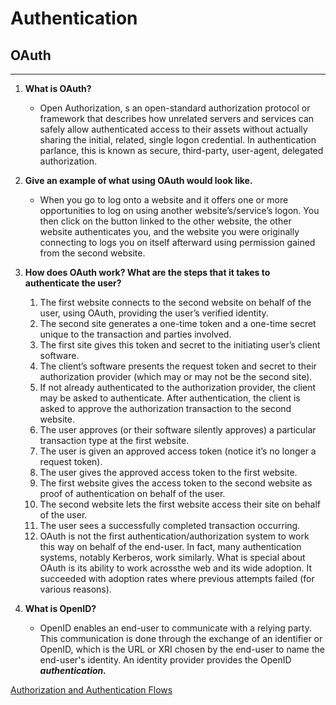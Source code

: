 # Authentication

## OAuth

***

1. **What is OAuth?**
   *  Open Authorization, s an open-standard authorization protocol or framework that describes how unrelated servers and services can safely allow authenticated access to their assets without actually sharing the initial, related, single logon credential. In authentication parlance, this is known as secure, third-party, user-agent, delegated authorization.

2. **Give an example of what using OAuth would look like.**
   * When you go to log onto a website and it offers one or more opportunities to log on using another website’s/service’s logon. You then click on the button linked to the other website, the other website authenticates you, and the website you were originally connecting to logs you on itself afterward using permission gained from the second website.

3. **How does OAuth work? What are the steps that it takes to authenticate the user?**
   1. The first website connects to the second website on behalf of the user, using OAuth, providing the user’s verified identity.
   2. The second site generates a one-time token and a one-time secret unique to the transaction and parties involved.
   3. The first site gives this token and secret to the initiating user’s client software.
   4. The client’s software presents the request token and secret to their authorization provider (which may or may not be the second site).
   5. If not already authenticated to the authorization provider, the client may be asked to authenticate. After authentication, the client is asked to approve the authorization transaction to the second website.
   6. The user approves (or their software silently approves) a particular transaction type at the first website.
   7. The user is given an approved access token (notice it’s no longer a request token).
   8. The user gives the approved access token to the first website.
   9. The first website gives the access token to the second website as proof of authentication on behalf of the user.
   10. The second website lets the first website access their site on behalf of the user.
   11. The user sees a successfully completed transaction occurring.
   12. OAuth is not the first authentication/authorization system to work this way on behalf of the end-user. In fact, many authentication systems, notably Kerberos, work similarly. What is special about OAuth is its ability to work acrossthe web and its wide adoption. It succeeded with adoption rates where previous attempts failed (for various reasons).

4. **What is OpenID?**
   * OpenID enables an end-user to communicate with a relying party. This communication is done through the exchange of an identifier or OpenID, which is the URL or XRI chosen by the end-user to name the end-user's identity. An identity provider provides the OpenID ***authentication.***

[Authorization and Authentication Flows](https://auth0.com/docs/flows)

